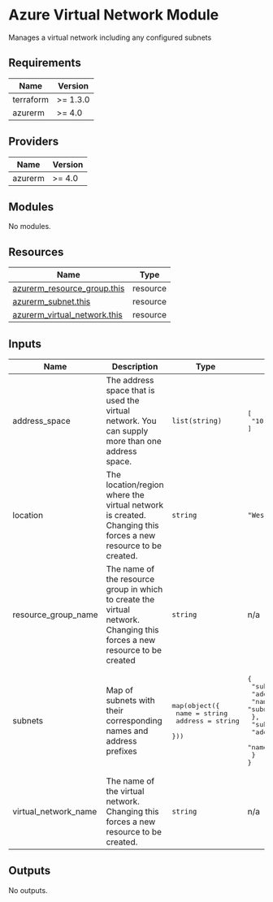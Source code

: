 # Azure Virtual Network Module

Manages a virtual network including any configured subnets

## Requirements

| Name | Version |
|------|---------|
| terraform | >= 1.3.0 |
| azurerm | >= 4.0 |

## Providers

| Name | Version |
|------|---------|
| azurerm | >= 4.0 |

## Modules

No modules.

## Resources

| Name | Type |
|------|------|
| [azurerm_resource_group.this](https://registry.terraform.io/providers/hashicorp/azurerm/latest/docs/resources/resource_group) | resource |
| [azurerm_subnet.this](https://registry.terraform.io/providers/hashicorp/azurerm/latest/docs/resources/subnet) | resource |
| [azurerm_virtual_network.this](https://registry.terraform.io/providers/hashicorp/azurerm/latest/docs/resources/virtual_network) | resource |

## Inputs

| Name | Description | Type | Default | Required |
|------|-------------|------|---------|:--------:|
| address\_space | The address space that is used the virtual network. You can supply more than one address space. | `list(string)` | <pre>[<br>  "10.0.0.0/16"<br>]</pre> | no |
| location | The location/region where the virtual network is created. Changing this forces a new resource to be created. | `string` | `"West Europe"` | no |
| resource\_group\_name | The name of the resource group in which to create the virtual network. Changing this forces a new resource to be created | `string` | n/a | yes |
| subnets | Map of subnets with their corresponding names and address prefixes | <pre>map(object({<br>    name    = string<br>    address = string<br>  }))</pre> | <pre>{<br>  "subnet1": {<br>    "address": "10.0.1.0/24",<br>    "name": "subnet1"<br>  },<br>  "subnet2": {<br>    "address": "10.0.2.0/24",<br>    "name": "subnet2"<br>  }<br>}</pre> | no |
| virtual\_network\_name | The name of the virtual network. Changing this forces a new resource to be created. | `string` | n/a | yes |

## Outputs

No outputs.
